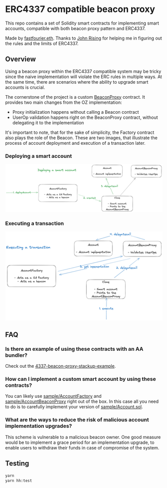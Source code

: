 # ERC4337 compatible beacon proxy

This repo contains a set of Solidity smart contracts for implementing smart accounts, compatible with both beacon proxy pattern and ERC4337.

Made by [fastfourier.eth](https://warpcast.com/fastfourier.eth). Thanks to [John Rising](https://twitter.com/johnrising_) for helping me in figuring out the rules and the limits of ERC4337.

## Overview

Using a beacon proxy within the ERC4337 compatible system may be tricky since the naive implementation will violate the ERC rules in multiple ways. At the same time, there are scenarios where the ability to upgrade smart accounts is crucial.

The cornerstone of the project is a custom [BeaconProxy](./contracts/BeaconProxy.sol) contract. It provides two main changes from the OZ implementation:

- Proxy initialization happens without calling a Beacon contract
- UserOp validation happens right on the BeaconProxy contract, without delegating it to the implementation

It's important to note, that for the sake of simplicity, the Factory contract also plays the role of the Beacon. These are two images, that illustrate the process of account deployment and execution of a transaction later.

### Deploying a smart account

![alt text](./assets/deploy.png)

### Executing a transaction

![alt text](./assets/execute.png)

## FAQ

### Is there an example of using these contracts with an AA bundler?

Check out the [4337-beacon-proxy-stackup-example](https://github.com/pavlovdog/4337-beacon-proxy-stackup-example).

### How can I implement a custom smart account by using these contracts?

You can likely use [sample/AccountFactory](./contracts/sample/AccountFactory.sol) and [sample/AccountBeaconProxy](./contracts/sample/AccountBeaconProxy.sol) right out of the box. In this case all you need to do is to carefully implement your version of [sample/Account.sol](./contracts/sample/Account.sol).

### What are the ways to reduce the risk of malicious account implementation upgrades?

This scheme is vulnerable to a malicious beacon owner. One good measure would be to implement a grace period for an implementation upgrade, to enable users to withdraw their funds in case of compromise of the system.

## Testing

```bash
yarn
yarn hh:test
```
